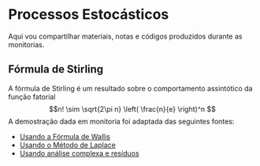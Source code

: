 # Processos Estocásticos

Aqui vou compartilhar materiais, notas e códigos produzidos durante as monitorias.

## Fórmula de Stirling

A fórmula de Stirling é um resultado sobre o comportamento assintótico da função fatorial
$$n! \sim \sqrt{2\pi n} \left( \frac{n}{e} \right)^n $$
A demostração dada em monitoria foi adaptada das seguintes fontes:
+ [Usando a Fórmula de Wallis](https://www.colorado.edu/amath/sites/default/files/attached-files/wallis_stirling2.pdf)
+ [Usando o Método de Laplace](https://www.youtube.com/watch?v=JsUI40uSOTU)
+ [Usando análise complexa e resíduos](https://mathweb.ucsd.edu/~jmckerna/Teaching/14-15/Winter/220B/l_8.pdf)
